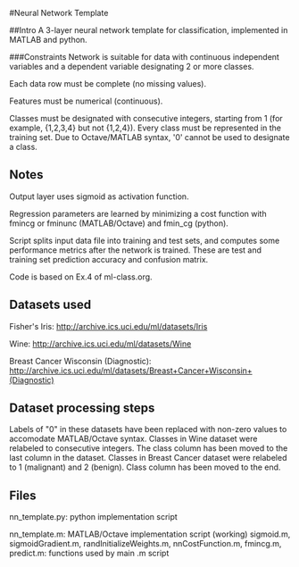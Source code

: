 #Neural Network Template


##Intro
A 3-layer neural network template for classification, implemented in MATLAB and python.

###Constraints
Network is suitable for data with continuous independent variables and a dependent variable designating 2 or more classes.

Each data row must be complete (no missing values).

Features must be numerical (continuous).	

Classes must be designated with consecutive integers, starting from 1 (for example, {1,2,3,4} but not {1,2,4}). 
Every class must be represented in the training set.
Due to Octave/MATLAB syntax, '0' cannot be used to designate a class.

Notes
--
Output layer uses sigmoid as activation function.

Regression parameters are learned by minimizing a cost function with fmincg or fminunc (MATLAB/Octave) and fmin_cg (python).

Script splits input data file into training and test sets, and computes some performance metrics after the network is trained. These are test and training set prediction accuracy and confusion matrix.

Code is based on Ex.4 of ml-class.org.

Datasets used
--
Fisher's Iris: http://archive.ics.uci.edu/ml/datasets/Iris

Wine: http://archive.ics.uci.edu/ml/datasets/Wine

Breast Cancer Wisconsin (Diagnostic): http://archive.ics.uci.edu/ml/datasets/Breast+Cancer+Wisconsin+(Diagnostic)

Dataset processing steps 
--
Labels of "0" in these datasets have been replaced with non-zero values to accomodate MATLAB/Octave syntax.
Classes in Wine dataset were relabeled to consecutive integers. The class column has been moved to the last column in the dataset.
Classes in Breast Cancer dataset were relabeled to 1 (malignant) and 2 (benign). Class column has been moved to the end.

Files
--
nn_template.py: python implementation script

nn_template.m: MATLAB/Octave implementation script (working)
sigmoid.m, sigmoidGradient.m, randInitializeWeights.m, nnCostFunction.m, fmincg.m, predict.m: functions used by main .m script
